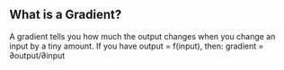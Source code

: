 ## What is a Gradient?
A gradient tells you how much the output changes when you change an input by a tiny amount.
If you have output = f(input), then:
gradient = ∂output/∂input